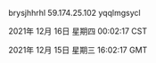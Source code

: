 brysjhhrhl 59.174.25.102 yqqlmgsycl

2021年 12月 16日 星期四 00:02:17 CST

2021年 12月 15日 星期三 16:02:17 GMT
